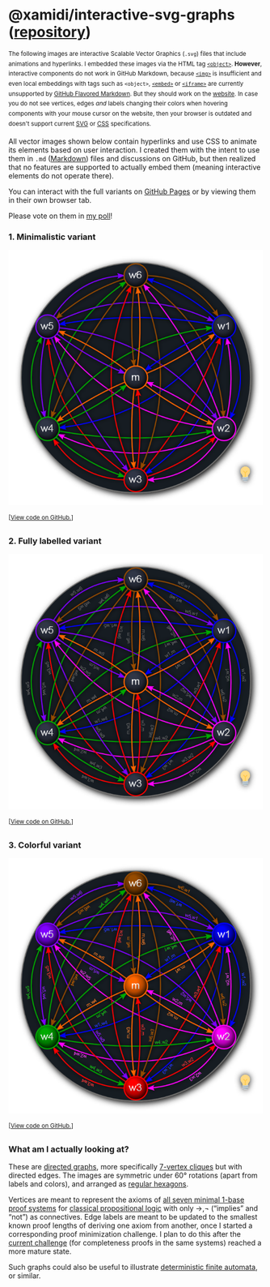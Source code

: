 # @xamidi/interactive-svg-graphs ([repository](https://github.com/xamidi/interactive-svg-graphs))

<sup>The following images are interactive Scalable Vector Graphics (`.svg`) files that include animations and hyperlinks. I embedded these images via the HTML tag [`<object>`](https://www.w3schools.com/tags/tag_object.asp). **However**, interactive components do not work in GitHub Markdown, because [`<img>`](https://www.w3schools.com/tags/tag_img.asp) is insufficient and even local embeddings with tags such as `<object>`, [`<embed>`](https://www.w3schools.com/tags/tag_embed.asp) or [`<iframe>`](https://www.w3schools.com/tags/tag_iframe.asp) are currently unsupported by [GitHub Flavored Markdown](https://github.github.com/gfm/). But they should work on the [website](https://xamidi.github.io/interactive-svg-graphs/). In case you do not see vertices, edges *and* labels changing their colors when hovering components with your mouse cursor on the website, then your browser is outdated and doesn't support current [SVG](https://www.w3.org/TR/SVG2/) or [CSS](https://www.w3.org/TR/css-2023/) specifications.</sup>

All vector images shown below contain hyperlinks and use CSS to animate its elements based on user interaction. I created them with the intent to use them in `.md` ([Markdown](https://daringfireball.net/projects/markdown/)) files and discussions on GitHub, but then realized that no features are supported to actually embed them (meaning interactive elements do not operate there).

You can interact with the full variants on [GitHub Pages](https://xamidi.github.io/interactive-svg-graphs/) or by viewing them in their own browser tab.

Please vote on them in [my poll](https://github.com/xamidi/pmGenerator/discussions/6)!

### 1. Minimalistic variant

<object data="axioms-graph.svg" type="image/svg+xml">
  <img src="axioms-graph_fallback.png">
</object>

<sup>[[View code on GitHub.](https://github.com/xamidi/interactive-svg-graphs/blob/master/axioms-graph.svg?short_path=18e7700&ts=4)]</sup>

### 2. Fully labelled variant

<object data="axioms-graph-labels.svg" type="image/svg+xml">
  <img src="axioms-graph-labels_fallback.png">
</object>

<sup>[[View code on GitHub.](https://github.com/xamidi/interactive-svg-graphs/blob/master/axioms-graph-labels.svg?short_path=18e7700&ts=4)]</sup>

### 3. Colorful variant

<object data="axioms-graph-colored.svg" type="image/svg+xml">
  <img src="axioms-graph-colored_fallback.png">
</object>

<sup>[[View code on GitHub.](https://github.com/xamidi/interactive-svg-graphs/blob/master/axioms-graph-colored.svg?short_path=18e7700&ts=4)]</sup>

<a name="what"></a>

### What am I actually looking at?

These are [directed graphs](https://en.wikipedia.org/wiki/Graph_%28discrete_mathematics%29#Directed_graph), more specifically [7-vertex cliques](https://en.wikipedia.org/wiki/Clique_%28graph_theory%29) but with directed edges. The images are symmetric under 60° rotations (apart from labels and colors), and arranged as [regular hexagons](https://en.wikipedia.org/wiki/Hexagon).

Vertices are meant to represent the axioms of [all seven minimal 1-base proof systems](https://xamidi.github.io/pmGenerator/README.html#custom-proof-systems) for [classical propositional logic](https://plato.stanford.edu/entries/logic-propositional/) with only →,¬ (“implies” and “not”) as connectives. Edge labels are meant to be updated to the smallest known proof lengths of deriving one axiom from another, once I started a corresponding proof minimization challenge. I plan to do this after the [current challenge](https://github.com/xamidi/pmGenerator/discussions/2) (for completeness proofs in the same systems) reached a more mature state.

Such graphs could also be useful to illustrate [deterministic finite automata](https://en.wikipedia.org/wiki/Deterministic_finite_automaton), or similar.
